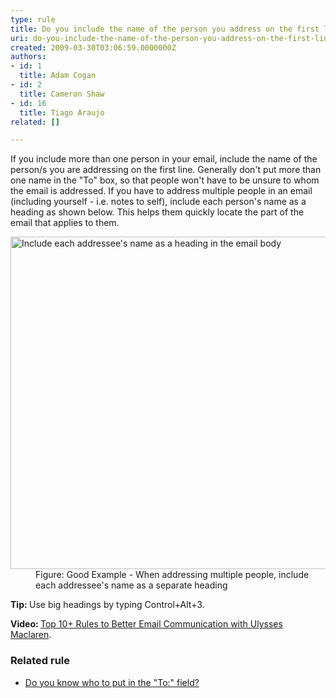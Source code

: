 ```yaml
---
type: rule
title: Do you include the name of the person you address on the first line?
uri: do-you-include-the-name-of-the-person-you-address-on-the-first-line
created: 2009-03-30T03:06:59.0000000Z
authors:
- id: 1
  title: Adam Cogan
- id: 2
  title: Cameron Shaw
- id: 16
  title: Tiago Araujo
related: []

---
```




<span class='intro'> <p class="ssw15-rteElement-P">​​If you include more than one person in your email, include the name of the person/s you are addressing on the first line. Generally don't put more than one name in the &quot;To&quot; box, so that people won't have to be unsure to whom the email is addressed. If you have to address multiple people in an email (including yourself - i.e. notes to self), include each person's name as a heading as shown below. This helps them quickly locate the part of the email that applies to them.
<br></p> </span>

<dl class="goodImage"><dt><img src="/PublishingImages/IncludeNameFirstLine.jpg" alt="Include each addressee's name as a heading in the email body" class="ms-rteCustom-ImageArea" style="width&#58;750px;height&#58;532px;" /> </dt><dd>Figure&#58;&#160;Good Example - When addressing multiple people, include each addressee's name as a separate heading</dd></dl><p>
   <b>Tip&#58; </b>Use big headings by typing Control+Alt+3.</p><p>
   <strong>Video&#58;&#160;</strong><a href="https&#58;//www.youtube.com/watch?v=LAqRokqq4jI">Top 10+&#160;Rules to Better Email Communication with Ulysses Maclaren</a>.<br></p><h3 class="ssw15-rteElement-H3">Related rule​<br></h3><p><ul><li><a href="/_layouts/15/FIXUPREDIRECT.ASPX?WebId=3dfc0e07-e23a-4cbb-aac2-e778b71166a2&amp;TermSetId=07da3ddf-0924-4cd2-a6d4-a4809ae20160&amp;TermId=7c00a38b-6dbe-4445-9a3f-a4268b3dfada">Do you know who to put in the &quot;To&#58;&quot; field?</a>​<br></li></ul></p>


